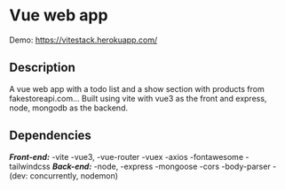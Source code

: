 # Vue web app
Demo: https://vitestack.herokuapp.com/
## Description
A vue web app with a todo list and a show section with products from fakestoreapi.com...
Built using vite with vue3 as the front and express, node, mongodb as the backend.

## Dependencies
 ***Front-end:***
-vite 
-vue3, 
-vue-router
-vuex
-axios
-fontawesome
-tailwindcss
***Back-end:***
-node, 
-express
-mongoose
-cors
-body-parser 
-(dev: concurrently, nodemon)
